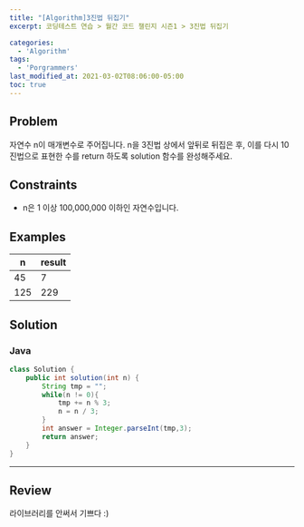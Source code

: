 ```yaml
---
title: "[Algorithm]3진법 뒤집기"
excerpt: 코딩테스트 연습 > 월간 코드 챌린지 시즌1 > 3진법 뒤집기

categories:
  - 'Algorithm'
tags:
  - 'Porgrammers'
last_modified_at: 2021-03-02T08:06:00-05:00
toc: true
---
```


## Problem

자연수 n이 매개변수로 주어집니다. n을 3진법 상에서 앞뒤로 뒤집은 후, 이를 다시 10진법으로 표현한 수를 return 하도록 solution 함수를 완성해주세요.

## Constraints  

- n은 1 이상 100,000,000 이하인 자연수입니다.

## Examples

n|result
-|------
45|7
125|229

## Solution

### Java

```java
class Solution {
    public int solution(int n) {
        String tmp = "";
        while(n != 0){
            tmp += n % 3;
            n = n / 3;
        }
        int answer = Integer.parseInt(tmp,3);
        return answer;
    }
}
```

---

## Review  

라이브러리를 안써서 기쁘다 :)
